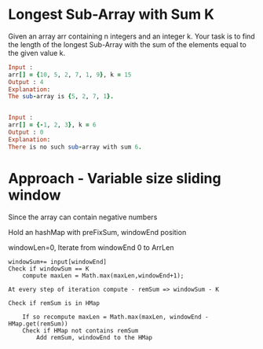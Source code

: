 # Longest Sub-Array with Sum K
Given an array arr containing n integers and an integer k. Your task is to find the length of the longest Sub-Array with the sum of the elements equal to the given value k.

```rb
Input :
arr[] = {10, 5, 2, 7, 1, 9}, k = 15
Output : 4
Explanation:
The sub-array is {5, 2, 7, 1}.


Input : 
arr[] = {-1, 2, 3}, k = 6
Output : 0
Explanation: 
There is no such sub-array with sum 6.

```
# Approach - Variable size sliding window
Since the array can contain negative numbers

Hold an hashMap with preFixSum, windowEnd position

windowLen=0,
Iterate from windowEnd 0 to ArrLen

    windowSum+= input[windowEnd]
    Check if windowSum == K
        compute maxLen = Math.max(maxLen,windowEnd+1);

    At every step of iteration compute - remSum => windowSum - K

    Check if remSum is in HMap 

        If so recompute maxLen = Math.max(maxLen, windowEnd - HMap.get(remSum))
        Check if HMap not contains remSum
            Add remSum, windowEnd to the HMap




